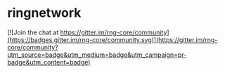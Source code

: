# ringnetwork

[![Join the chat at https://gitter.im/rng-core/community](https://badges.gitter.im/rng-core/community.svg)](https://gitter.im/rng-core/community?utm_source=badge&utm_medium=badge&utm_campaign=pr-badge&utm_content=badge)